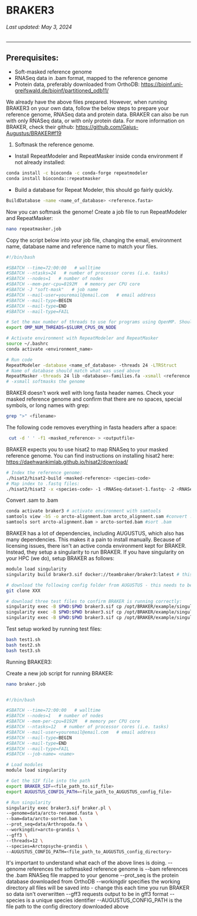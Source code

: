 # BRAKER3
###### Last updated: May 3, 2024
------------------------------------------------------------------------

## Prerequisites: 

- Soft-masked reference genome
- RNASeq data in .bam format, mapped to the reference genome
- Protein data, preferably downloaded from OrthoDB: https://bioinf.uni-greifswald.de/bioinf/partitioned_odb11/

We already have the above files prepared. However, when running BRAKER3 on your own data, follow the below steps to prepare your reference genome, RNASeq data and protein data. BRAKER can also be run with only RNASeq data, or with only protein data. For more information on BRAKER, check their github: https://github.com/Gaius-Augustus/BRAKER#f19

1. Softmask the reference genome.
- Install RepeatModeler and RepeatMasker inside conda environment if not already installed:
```bash
conda install -c bioconda -c conda-forge repeatmodeler
conda install bioconda::repeatmasker
```

- Build a database for Repeat Modeler, this should go fairly quickly.

```bash
BuildDatabase -name <name_of_database> <reference.fasta>
```

Now you can softmask the genome! Create a job file to run RepeatModeler and RepeatMasker:
```bash
nano repeatmasker.job
```

Copy the script below into your job file, changing the email, environment name, database name and reference name to match your files.
```bash
#!/bin/bash

#SBATCH --time=72:00:00   # walltime
#SBATCH --ntasks=24   # number of processor cores (i.e. tasks)
#SBATCH --nodes=1   # number of nodes
#SBATCH --mem-per-cpu=8192M   # memory per CPU core
#SBATCH -J "soft-mask"   # job name
#SBATCH --mail-user=youremail@email.com   # email address
#SBATCH --mail-type=BEGIN
#SBATCH --mail-type=END
#SBATCH --mail-type=FAIL

# Set the max number of threads to use for programs using OpenMP. Should be <= ppn. Does nothing if the program doesn't use OpenMP.
export OMP_NUM_THREADS=$SLURM_CPUS_ON_NODE

# Activate environment with RepeatModeler and RepeatMasker
source ~/.bashrc
conda activate <environment_name>

# Run code
RepeatModeler -database <name_of_database> -threads 24 -LTRStruct
# Name of database should match what was used above
RepeatMasker -threads 24 lib <database>-families.fa -xsmall <reference.fasta>
# -xsmall softmasks the genome
```

BRAKER doesn't work well with long fasta header names. Check your masked reference genome and confirm that there are no spaces, special symbols, or long names with grep:

```bash
grep ">" <filename>
```

The following code removes everything in fasta headers after a space:

```bash
 cut -d ' ' -f1 <masked_reference> > <outputfile>
```

BRAKER expects you to use hisat2 to map RNASeq to your masked reference genome. You can find instructions on installing hisat2 here: https://daehwankimlab.github.io/hisat2/download/

```bash
# Index the reference genome:
./hisat2/hisat2-build <masked-reference> <species-code>
# Map index to .fastq files:
./hisat2/hisat2 -x <species-code> -1 <RNASeq-dataset-1.fastq> -2 <RNASeq-dataset-2.fastq> -S <output.sam>
```

Convert .sam to .bam
```bash
conda activate braker3 # activate environment with samtools
samtools view -bS -o arcto-alignment.bam arcto_alignment.sam #convert .sam to .bam
samtools sort arcto-alignment.bam > arcto-sorted.bam #sort .bam
```

BRAKER has a lot of dependencies, including AUGUSTUS, which also has many dependencies. This makes it a pain to install manually. Because of licensing issues, there isn't an active conda environment kept for BRAKER. Instead, they setup a singularity to run BRAKER. If you have singularity on your HPC (we do), setup BRAKER as follows:

```bash
module load singularity
singularity build braker3.sif docker://teambraker/braker3:latest # this downloads the .sif file which singularity will need to run BRAKER

# download the following config folder from AUGUSTUS - this needs to be in a writable directory to run BRAKER
git clone XXX

# download three test files to confirm BRAKER is running correctly:
singularity exec -B $PWD:$PWD braker3.sif cp /opt/BRAKER/example/singularity-tests/test1.sh .
singularity exec -B $PWD:$PWD braker3.sif cp /opt/BRAKER/example/singularity-tests/test2.sh .
singularity exec -B $PWD:$PWD braker3.sif cp /opt/BRAKER/example/singularity-tests/test3.sh .
```

Test setup worked by running test files:
```bash
bash test1.sh
bash test2.sh
bash test3.sh
```

Running BRAKER3:

Create a new job script for running BRAKER:

```bash
nano braker.job
```

```bash

#!/bin/bash

#SBATCH --time=72:00:00   # walltime
#SBATCH --nodes=1   # number of nodes
#SBATCH --mem-per-cpu=8192M   # memory per CPU core
#SBATCH --ntasks=12   # number of processor cores (i.e. tasks)
#SBATCH --mail-user=youremail@email.com   # email address
#SBATCH --mail-type=BEGIN
#SBATCH --mail-type=END
#SBATCH --mail-type=FAIL
#SBATCH --job-name= <name>

# Load modules
module load singularity

# Get the SIF file into the path
export BRAKER_SIF=<file_path_to.sif_file>
export AUGUSTUS_CONFIG_PATH=<file_path_to_AUGUSTUS_config_file>

# Run singularity
singularity exec braker3.sif braker.pl \
--genome=data/arcto-renamed.fasta \
--bam=data/arcto-sorted.bam \
--prot_seq=data/Arthropoda.fa \
--workingdir=arcto-grandis \
--gff3 \
--threads=12 \
--species=Arctopsyche-grandis \
--AUGUSTUS_CONFIG_PATH=<file_path_to_AUGUSTUS_config_directory>

```

It's important to understand what each of the above lines is doing. 
--genome references the softmasked reference genome is
--bam references the .bam RNASeq file mapped to your genome
--prot_seq is the protein database downloaded from OrthoDB
--workingdir specifies the working directory all files will be saved into - change this each time you run BRAKER so data isn't overwritten
--gff3 requests output to be in gff3 format
--species is a unique species identifier
--AUGUSTUS_CONFIG_PATH is the file path to the config directory downloaded above
